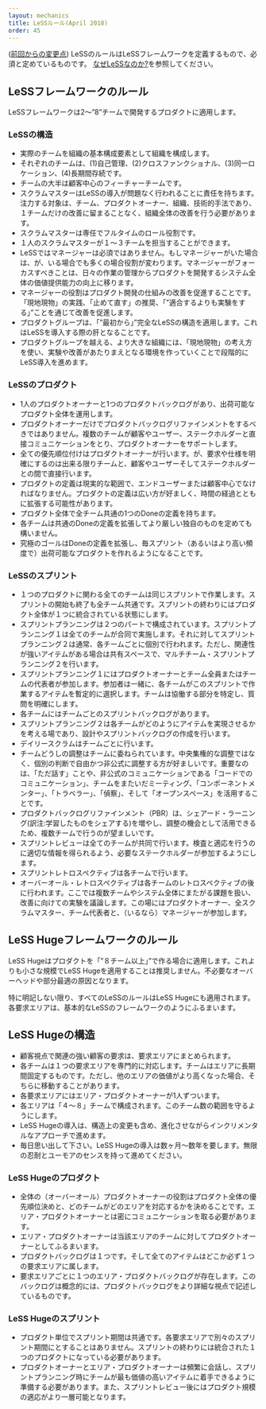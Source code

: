 ```yaml
---
layout: mechanics
title: LeSSルール(April 2018)
order: 45
---
```


<!---
(what changed since previous version)
The LeSS Rules are the definition of the LeSS Framework. They are things we consider a must. Why? This is explained in the Why LeSS? section.
--->
([前回からの変更点](rules-changes.jp.html))
LeSSのルールはLeSSフレームワークを定義するもので、必須と定めているものです。
[なぜLeSSなのか?](../framework/why-less.jp.html)を参照してください。

<!---
## LeSS Framework Rules

The LeSS framework applies to products with 2-“8” teams.
--->

## LeSSフレームワークのルール

LeSSフレームワークは2〜”8”チームで開発するプロダクトに適用します。

<!---
### LeSS Structure
- Structure the organization using real teams as the basic organizational building block.
- Each team is (1) self-managing, (2) cross-functional, (3) co-located, and (4) long-lived.
- The majority of the teams are customer-focused feature teams.
- Scrum Masters are responsible for a well-working LeSS adoption. Their focus is towards the Teams, Product Owner, organization, and development practices. A Scrum Master does not focus on just one team but on the overall organizational system.
- A Scrum Master is a dedicated full-time role.
- One Scrum Master can serve 1-3 teams.
- In LeSS, managers are optional, but if managers do exist their role is likely to change. Their focus shifts from managing the day-to-day product work to improving the value-delivering capability of the product development system.
- Managers’ role is to improve the product development system by practicing Go See, encouraging Stop & Fix, and “experiments over conformance”.
- For the product group, establish the complete LeSS structure “at the start”; this is vital for a LeSS adoption.
- For the larger organization beyond the product group, adopt LeSS evolutionarily using Go and See to create an organization where experimentation and improvement is the norm.
--->

### LeSSの構造

- 実際のチームを組織の基本構成要素として組織を構成します。
- それぞれのチームは、(1)自己管理、(2)クロスファンクショナル、(3)同一ロケーション、(4)長期間存続です。
- チームの大半は顧客中心のフィーチャーチームです。
- スクラムマスターはLeSSの導入が問題なく行われることに責任を持ちます。注力する対象は、チーム、プロダクトオーナー、組織、技術的手法であり、１チームだけの改善に留まることなく、組織全体の改善を行う必要があります。
- スクラムマスターは専任でフルタイムのロール役割です。
- １人のスクラムマスターが１〜３チームを担当することができます。
- LeSSではマネージャーは必須ではありません。もしマネージャーがいた場合は、が、いる場合でも多くの場合役割が変わります。マネージャーがフォーカスすべきことは、日々の作業の管理からプロダクトを開発するシステム全体の価値提供能力の向上に移ります。
- マネージャーの役割はプロダクト開発の仕組みの改善を促進することです。「現地現物」の実践、「止めて直す」の推奨、「”適合するよりも実験をする」”ことを通じて改善を促進します。
- プロダクトグループは、「”最初から」”完全なLeSSの構造を適用します。これはLeSSを導入する際の肝となることです。
- プロダクトグループを越える、より大きな組織には、「現地現物」の考え方を使い、実験や改善があたりまえとなる環境を作っていくことで段階的にLeSS導入を進めます。

<!---
### LeSS Product
- There is one Product Owner and one Product Backlog for the complete shippable product.
- The Product Owner shouldn’t work alone on Product Backlog refinement; he is supported by the multiple Teams working directly with customers/users and other stakeholders.
- All prioritization goes through the Product Owner, but clarification is as much as possible directly between the Teams and customer/users and other stakeholders.
- The definition of product should be as broad and end-user/customer centric as is practical. Over time, the definition of product might expand. Broader definitions are preferred.
- One Definition of Done for the whole product common for all teams.
- Each team can have their own stronger Definition of Done by expanding the common one.
- The perfection goal is to improve the Definition of Done so that it results in a shippable product each Sprint (or even more frequently).
--->

### LeSSのプロダクト

- 1人のプロダクトオーナーと1つのプロダクトバックログがあり、出荷可能なプロダクト全体を運用します。
- プロダクトオーナーだけでプロダクトバックログリファインメントをするべきではありません。複数のチームが顧客やユーザー、ステークホルダーと直接コミュニケーションをとり、プロダクトオーナーをサポートします。
- 全ての優先順位付けはプロダクトオーナーが行います。が、要求や仕様を明確にするのは出来る限りチームと、顧客やユーザーそしてステークホルダーとの間で直接行います。
- プロダクトの定義は現実的な範囲で、エンドユーザーまたは顧客中心でなければなりません。プロダクトの定義は広い方が好ましく、時間の経過とともに拡張する可能性があります。
- プロダクト全体で全チーム共通の1つのDoneの定義を持ちます。
- 各チームは共通のDoneの定義を拡張してより厳しい独自のものを定めても構いません。
- 究極のゴールはDoneの定義を拡張し、毎スプリント（あるいはより高い頻度で）出荷可能なプロダクトを作れるようになることです。

<!---
### LeSS Sprint
- There is one product-level Sprint, not a different Sprint for each Team. Each Team starts and ends the Sprint at the same time. Each Sprint results in an integrated whole product.
- Sprint Planning consists of two parts: Sprint Planning One is common for all teams while Sprint Planning Two is usually done separately for each team. Do multi-team Sprint Planning Two in a shared space for closely related items.
- Sprint Planning One is attended by the Product Owner and Teams or Team representatives. They together tentatively select the items that each team will work on that Sprint. The Teams identify opportunities to work together and final questions are clarified.
- Each Team has their own Sprint Backlog.
- Sprint Planning Two is for Teams to decide how they will do the selected items. This usually involves design and the creation of their Sprint Backlogs.
- Each Team has their own Daily Scrum.
- Cross-team coordination is decided by the teams. Prefer decentralized and informal coordination over centralized coordination. Emphasize Just Talk and informal networks via communicate in code, cross-team meetings, component mentors, travelers, scouts, and open spaces.
- Product Backlog Refinement (PBR) is preferably done with multiple teams to increase shared learning and to exploit coordination opportunities.
- There is one product Sprint Review; it is common for all teams. Ensure that suitable stakeholders join to contribute the information needed for effective inspection and adaptation.
- Each Team has their own Sprint Retrospective.
- An Overall Retrospective is held after the Team Retrospectives to discuss cross-team and system-wide issues, and create improvement experiments. This is attended by Product Owner, Scrum Masters, Team representatives, and managers (if any).
--->

### LeSSのスプリント

- １つのプロダクトに関わる全てのチームは同じスプリントで作業します。スプリントの開始も終了も全チーム共通です。スプリントの終わりにはプロダクト全体が１つに統合されている状態にします。
- スプリントプランニングは２つのパートで構成されています。スプリントプランニング１は全てのチームが合同で実施します。それに対してスプリントプランニング２は通常、各チームごとに個別で行われます。ただし、関連性が強いアイテムがある場合は共有スペースで、マルチチーム・スプリントプランニング２を行います。
- スプリントプランニング１にはプロダクトオーナーとチーム全員またはチームの代表者が参加します。参加者は一緒に、各チームがこのスプリントで作業するアイテムを暫定的に選択します。チームは協働する部分を特定し、質問を明確にします。
- 各チームにはチームごとのスプリントバックログがあります。
- スプリントプランニング２は各チームがどのようにアイテムを実現させるかを考える場であり、設計やスプリントバックログの作成を行います。
- デイリースクラムはチームごとに行います。
- チームどうしの調整はチームに委ねられています。中央集権的な調整ではなく、個別の判断で自由かつ非公式に調整する方が好ましいです。重要なのは、「ただ話す」ことや、非公式のコミュニケーションである「コードでのコミュニケーション」、チームをまたいだミーティング、「コンポーネントメンター」、「トラベラー」、「偵察」、そして「オープンスペース」を活用することです。
- プロダクトバックログリファインメント（PBR）は、シェアード・ラーニング(訳注:学習したものをシェアする)を増やし、調整の機会として活用できるため、複数チームで行うのが望ましいです。
- スプリントレビューは全てのチームが共同で行います。検査と適応を行うのに適切な情報を得られるよう、必要なステークホルダーが参加するようにします。
- スプリントレトロスペクティブは各チームで行います。
- オーバーオール・レトロスペクティブは各チームのレトロスペクティブの後に行われます。ここでは複数チームやシステム全体にまたがる課題を扱い、改善に向けての実験を議論します。この場にはプロダクトオーナー、全スクラムマスター、チーム代表者と、（いるなら）マネージャーが参加します。

<!---
## LeSS Huge Framework Rules
LeSS Huge applies to products with “8+” teams. Avoid applying LeSS Huge for smaller product groups as it will result in more overhead and local optimizations.

All LeSS rules apply to LeSS Huge, unless otherwise stated. Each Requirement Area acts like the basic LeSS framework.
--->

## LeSS Hugeフレームワークのルール

LeSS Hugeはプロダクトを「”８チーム以上」”で作る場合に適用します。これよりも小さな規模でLeSS Hugeを適用することは推奨しません。不必要なオーバーヘッドや部分最適の原因となります。

特に明記しない限り、すべてのLeSSのルールはLeSS Hugeにも適用されます。各要求エリアは、基本的なLeSSのフレームワークのようにふるまいます。

<!---
### LeSS Huge Structure
- Customer requirements that are strongly related from a customer perspective are grouped in Requirement Areas.
- Each Team specializes in one Requirement Area. Teams stay in one area for a long time. When there is more value in other areas, teams might change Requirement Area
- Each Requirement Area has one Area Product Owner.
- Each Requirement Area has between “4-8” teams. Avoid violating this range.
- LeSS Huge adoptions, including the structural changes, are done with an evolutionary incremental approach.
- Remember each day: LeSS Huge adoptions take months or years, infinite patience, and sense of humor.
--->

## LeSS Hugeの構造

- 顧客視点で関連の強い顧客の要求は、要求エリアにまとめられます。
- 各チームは１つの要求エリアを専門的に対応します。チームはエリアに長期間固定するものです。ただし、他のエリアの価値がより高くなった場合、そちらに移動することがあります。
- 各要求エリアにはエリア・プロダクトオーナーが1人ずついます。
- 各エリアは「４〜８」チームで構成されます。このチーム数の範囲を守るようにします。
- LeSS Hugeの導入は、構造上の変更も含め、進化させながらインクリメンタルなアプローチで進めます。
- 毎日思い出して下さい。LeSS Hugeの導入は数ヶ月〜数年を要します。無限の忍耐とユーモアのセンスを持って進めてください。

<!---
### LeSS Huge Product
- One (overall) Product Owner is responsible for product-wide prioritization and deciding which teams work in which Area. He works closely with Area Product Owners.
- Area Product Owners act as Product Owners towards their teams.
- There is one Product Backlog; every item in it belongs to exactly one Requirement Area.
- There is one Area Product Backlog per Requirement Area. This backlog is conceptually a more granular view onto the one Product Backlog.
--->

### LeSS Hugeのプロダクト

- 全体の（オーバーオール）プロダクトオーナーの役割はプロダクト全体の優先順位決めと、どのチームがどのエリアを対応するかを決めることです。エリア・プロダクトオーナーとは密にコミュニケーションを取る必要があります。
- エリア・プロダクトオーナーは当該エリアのチームに対してプロダクトオーナーとしてふるまいます。
- プロダクトバックログは１つです。そして全てのアイテムはどこか必ず１つの要求エリアに属します。
- 要求エリアごとに１つのエリア・プロダクトバックログが存在します。このバックログは概念的には、プロダクトバックログをより詳細な視点で記述しているものです。

<!---
### LeSS Huge Sprint
- There is one product-level Sprint, not a different Sprint for each Requirement Area. It ends in one integrated whole product.
- The Product Owner and Area Product Owners synchronize frequently. Before Sprint Planning they ensure the Teams work on the most valuable items. After the Sprint Review, they further enable product-level adaptations.
--->

### LeSS Hugeのスプリント

- プロダクト単位でスプリント期間は共通です。各要求エリアで別々のスプリント期間にとすることはありません。スプリントの終わりには統合された１つのプロダクトになっている必要があります。
- プロダクトオーナーとエリア・プロダクトオーナーは頻繁に会話し、スプリントプランニング時にチームが最も価値の高いアイテムに着手できるように準備する必要があります。また、スプリントレビュー後にはプロダクト規模の適応がより一層可能となります。
